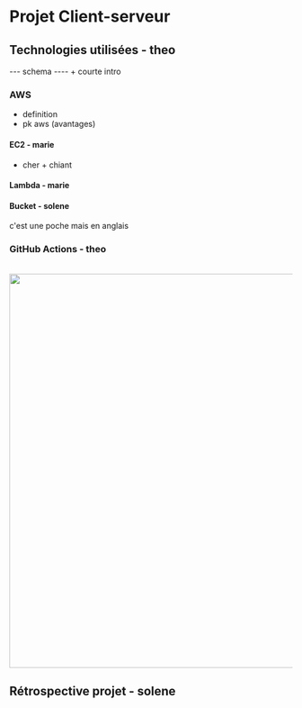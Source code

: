 # Projet Client-serveur
## Technologies utilisées - theo
--- schema ---- + courte intro
### AWS  
- definition
- pk aws (avantages)
#### EC2 - marie
+ cher + chiant
#### Lambda - marie

#### Bucket - solene
c'est une poche mais en anglais

### GitHub Actions - theo
<br>
<img height="700" src="Downloads/github_action.png" />
<br>

## Rétrospective projet - solene
